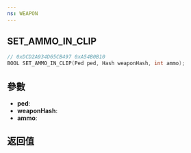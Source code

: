 ```yaml
---
ns: WEAPON
---
```

## SET_AMMO_IN_CLIP

```c
// 0xDCD2A934D65CB497 0xA54B0B10
BOOL SET_AMMO_IN_CLIP(Ped ped, Hash weaponHash, int ammo);
```


## 參數
* **ped**: 
* **weaponHash**: 
* **ammo**: 

## 返回值
